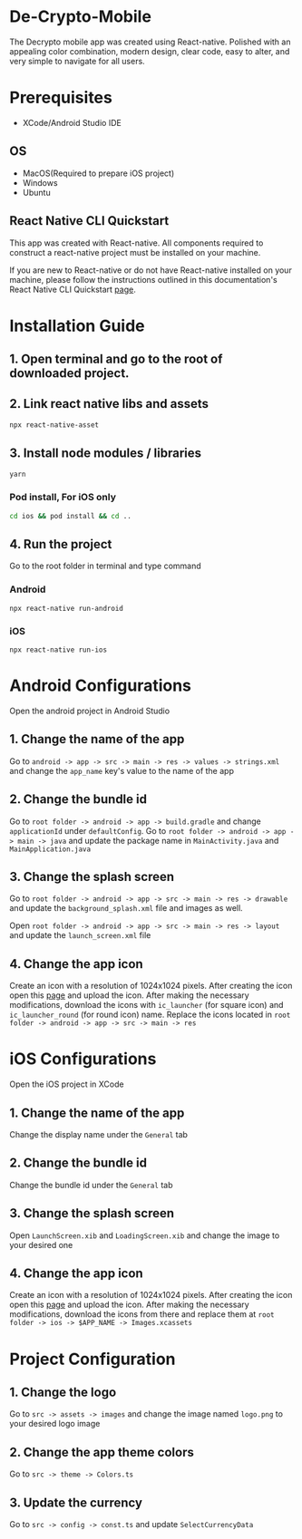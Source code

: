 # De-Crypto-Mobile

The Decrypto mobile app was created using React-native. Polished with an appealing color combination, modern design, clear code, easy to alter, and very simple to navigate for all users.

# Prerequisites

- XCode/Android Studio IDE

## OS

- MacOS(Required to prepare iOS project)
- Windows
- Ubuntu

## React Native CLI Quickstart

This app was created with React-native. All components required to construct a react-native project must be installed on your machine.

If you are new to React-native or do not have React-native installed on your machine, please follow the instructions outlined in this documentation's React Native CLI Quickstart [page](https://reactnative.dev/docs/environment-setup).

# Installation Guide

## 1. Open terminal and go to the root of downloaded project.

## 2. Link react native libs and assets

```bash
npx react-native-asset
```

## 3. Install node modules / libraries

```bash
yarn
```

### Pod install, For iOS only

```bash
cd ios && pod install && cd ..
```

## 4. Run the project

Go to the root folder in terminal and type command

### Android

```
npx react-native run-android
```

### iOS

```
npx react-native run-ios
```

# Android Configurations

Open the android project in Android Studio

## 1. Change the name of the app

Go to ```android -> app -> src -> main -> res -> values -> strings.xml``` and change the ```app_name``` key's value to the name of the app

## 2. Change the bundle id

Go to ```root folder -> android -> app -> build.gradle``` and change ```applicationId``` under ```defaultConfig```. Go to ```root folder -> android -> app -> main -> java``` and update the package name in ```MainActivity.java``` and ```MainApplication.java```

## 3. Change the splash screen

Go to ```root folder -> android -> app -> src -> main -> res -> drawable``` and update the ```background_splash.xml``` file and images as well.

Open ```root folder -> android -> app -> src -> main -> res -> layout``` and update the ```launch_screen.xml``` file

## 4. Change the app icon

Create an icon with a resolution of 1024x1024 pixels. After creating the icon open this [page](https://romannurik.github.io/AndroidAssetStudio/icons-launcher.html#foreground.type=clipart&foreground.clipart=android&foreground.space.trim=1&foreground.space.pad=0.25&foreColor=rgba(96%2C%20125%2C%20139%2C%200)&backColor=rgb(68%2C%20138%2C%20255)&crop=0&backgroundShape=circle&effects=none&name=ic_launcher) and upload the icon. After making the necessary modifications, download the icons with ```ic_launcher``` (for square icon) and ```ic_launcher_round``` (for round icon) name. Replace the icons located in ```root folder -> android -> app -> src -> main -> res```

# iOS Configurations

Open the iOS project in XCode

## 1. Change the name of the app

Change the display name under the ```General``` tab

## 2. Change the bundle id

Change the bundle id under the ```General``` tab

## 3. Change the splash screen

Open ```LaunchScreen.xib``` and ```LoadingScreen.xib``` and change the image to your desired one

## 4. Change the app icon

Create an icon with a resolution of 1024x1024 pixels. After creating the icon open this [page](https://romannurik.github.io/AndroidAssetStudio/icons-launcher.html#foreground.type=clipart&foreground.clipart=android&foreground.space.trim=1&foreground.space.pad=0.25&foreColor=rgba(96%2C%20125%2C%20139%2C%200)&backColor=rgb(68%2C%20138%2C%20255)&crop=0&backgroundShape=circle&effects=none&name=ic_launcher) and upload the icon. After making the necessary modifications, download the icons from there and replace them at ```root folder -> ios -> $APP_NAME -> Images.xcassets```

# Project Configuration

## 1. Change the logo

Go to ```src -> assets -> images``` and change the image named ```logo.png``` to your desired logo image

## 2. Change the app theme colors

Go to ```src -> theme -> Colors.ts```

## 3. Update the currency

Go to ```src -> config -> const.ts``` and update ```SelectCurrencyData```
 
